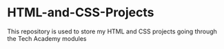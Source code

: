 # HTML-and-CSS-Projects
This repository is used to store my HTML and CSS projects going through the Tech Academy modules

